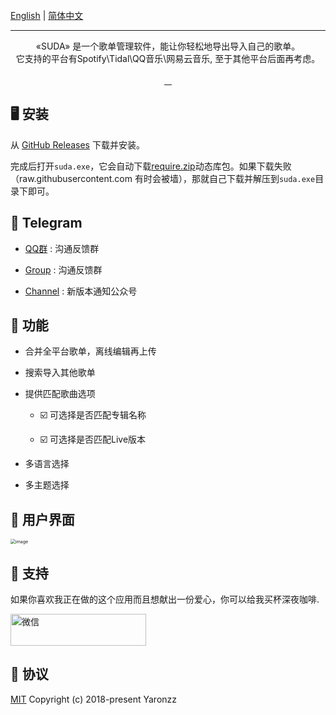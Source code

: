 <br>
    <a href="https://github.com/yaronzz/Suda">English</a> |
    <a href="https://github.com/yaronzz/Suda/blob/master/README_CHN.md">简体中文</a>
<br>
<div align="center">
<img src="https://cdn.jsdelivr.net/gh/yaronzz/Suda/Screenshot/LOGO_TITLE.png" alt="">
<hr>
<p align="center">
  «SUDA» 是一个歌单管理软件，能让你轻松地导出导入自己的歌单。<br>
  它支持的平台有Spotify\Tidal\QQ音乐\网易云音乐, 至于其他平台后面再考虑。
<br>
<br>
    <a href="https://github.com/yaronzz/Suda/blob/master/LICENSE">
        <img src="https://img.shields.io/github/license/yaronzz/Suda.svg?style=flat-square" alt="">
    </a>
    <a href="https://github.com/yaronzz/Suda/releases">
        <img src="https://img.shields.io/github/v/release/yaronzz/Suda.svg?style=flat-square" alt="">
    </a>
    <a href="https://github.com/VotrixFly/Votrix/issues">
        <img src="https://img.shields.io/github/issues/yaronzz/Suda.svg?style=flat-square" alt="">
    </a>
    <a href="https://github.com/yaronzz/Suda">
        <img src="https://img.shields.io/github/downloads/yaronzz/Suda/total?label=download" alt="">
    </a>
<br>
</p>
</div>


## 🖥 安装

从 [GitHub Releases](https://github.com/yaronzz/Suda/releases) 下载并安装。

完成后打开`suda.exe`，它会自动下载[require.zip](https://github.com/yaronzz/CDN/raw/master/app/suda/require.zip)动态库包。如果下载失败（raw.githubusercontent.com 有时会被墙），那就自己下载并解压到`suda.exe`目录下即可。

## 📡 Telegram

- [QQ群](https://jq.qq.com/?_wv=1027&k=O0nlNefy) : 沟通反馈群

- [Group](https://t.me/suda_group) : 沟通反馈群
  
- [Channel](https://t.me/suda_channel) : 新版本通知公众号

## 🤖 功能

- 合并全平台歌单，离线编辑再上传

- 搜索导入其他歌单

- 提供匹配歌曲选项
  
    - ☑️ 可选择是否匹配专辑名称
  
    - ☑️ 可选择是否匹配Live版本
  
- 多语言选择

- 多主题选择


## 🦄 用户界面

<img src="https://cdn.jsdelivr.net/gh/yaronzz/Suda/Screenshot/2.jpg" alt="image" style="zoom: 50%;" />

## 🤝 支持

如果你喜欢我正在做的这个应用而且想献出一份爱心，你可以给我买杯深夜咖啡.

<a href="https://www.buymeacoffee.com/yaronzz" >
    <img src="https://cdn.buymeacoffee.com/buttons/arial-orange.png" alt="微信" style="height: 51px !important;width: 217px !important;" >
</a>

## 📜 协议

[MIT](https://opensource.org/licenses/MIT) Copyright (c) 2018-present Yaronzz